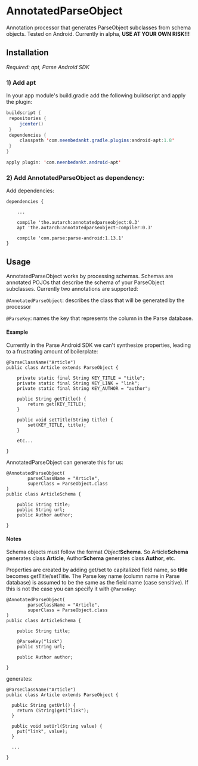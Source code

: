 # AnnotatedParseObject

Annotation processor that generates ParseObject subclasses from schema objects.  Tested on Android.  Currently in alpha, **USE AT YOUR OWN RISK!!!**

## Installation

_Required: apt, Parse Android SDK_

### 1) Add apt

In your app module's build.gradle add the following buildscript and apply the plugin:
 
```java
buildscript {
 repositories {
     jcenter()
 }
 dependencies {
     classpath 'com.neenbedankt.gradle.plugins:android-apt:1.8'
 }
}

apply plugin: 'com.neenbedankt.android-apt'
```
 
### 2) Add AnnotatedParseObject as dependency:

Add dependencies:

```
dependencies {

    ...

    compile 'the.autarch:annotatedparseobject:0.3'
    apt 'the.autarch:annotatedparseobject-compiler:0.3'
    
    compile 'com.parse:parse-android:1.13.1'
}
```

## Usage

AnnotatedParseObject works by processing schemas.  Schemas are annotated POJOs that describe the schema of your ParseObject subclasses.
Currently two annotations are supported:

`@AnnotatedParseObject`: describes the class that will be generated by the processor

`@ParseKey`: names the key that represents the column in the Parse database.

#### Example

Currently in the Parse Android SDK we can't synthesize properties, leading to a frustrating amount of boilerplate:

```
@ParseClassName("Article")
public class Article extends ParseObject {
    
    private static final String KEY_TITLE = "title";
    private static final String KEY_LINK = "link";
    private static final String KEY_AUTHOR = "author";
    
    public String getTitle() {
        return get(KEY_TITLE);
    }
    
    public void setTitle(String title) {
        set(KEY_TITLE, title);
    }
    
    etc...
    
}
```

AnnotatedParseObject can generate this for us:

```
@AnnotatedParseObject(
        parseClassName = "Article",
        superClass = ParseObject.class
)
public class ArticleSchema {

    public String title;
    public String url;
    public Author author;

}
```

#### Notes

Schema objects must follow the format _Object_**Schema**.  So Article**Schema** generates class **Article**, Author**Schema** generates class **Author**, etc.

Properties are created by adding get/set to capitalized field name, so **title** becomes getTitle/setTitle.
The Parse key name (column name in Parse database) is assumed to be the same as the field name (case sensitive).
If this is not the case you can specify it with `@ParseKey`:
  
```
@AnnotatedParseObject(
        parseClassName = "Article",
        superClass = ParseObject.class
)
public class ArticleSchema {

    public String title;

    @ParseKey("link")
    public String url;

    public Author author;

}
```

generates:

```
@ParseClassName("Article")
public class Article extends ParseObject {

  public String getUrl() {
    return (String)get("link");
  }

  public void setUrl(String value) {
    put("link", value);
  }
  
  ...
  
}
``` 